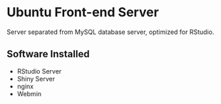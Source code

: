 # Ubuntu Front-end Server

Server separated from MySQL database server, optimized for RStudio.

## Software Installed

* RStudio Server
* Shiny Server
* nginx
* Webmin


